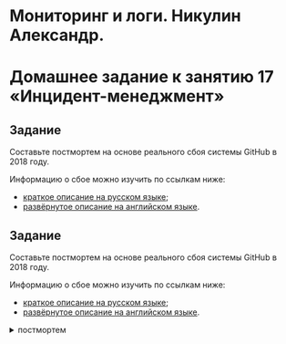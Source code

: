 # Мониторинг и логи. Никулин Александр. 
# Домашнее задание к занятию 17 «Инцидент-менеджмент»

## Задание

Составьте постмортем на основе реального сбоя системы GitHub в 2018 году.

Информацию о сбое можно изучить по ссылкам ниже:

* [краткое описание на русском языке](https://habr.com/ru/post/427301/);
* [развёрнутое описание на английском языке](https://github.blog/2018-10-30-oct21-post-incident-analysis/).

## Задание

Составьте постмортем на основе реального сбоя системы GitHub в 2018 году.

Информацию о сбое можно изучить по ссылкам ниже:

* [краткое описание на русском языке](https://habr.com/ru/post/427301/);
* [развёрнутое описание на английском языке](https://github.blog/2018-10-30-oct21-post-incident-analysis/).

<details>
	<summary>постмортем</summary>

	|Краткое описание инцидента|Сбой сетевого раздела с последующим сбоем БД, что привело к появлению непоследовательной информации на сайте github.com|
	|Предшествующие события|Плановые работы по техническому обслуживанию по замене неисправного оптического оборудования 100G|
	|Причина инцидента|Потеря соединения между сетевым узлом на восточном побережье США и основным центром обработки данных на восточном побережье США|
	|Воздействие|Деградация части предоставления сервиса на 24 часа и 11 минут|
	|Обнаружение|2018 21 октября 22:54 UTC внутренние системы мониторинга начали генерировать оповещения, указывающие на многочисленные сбои в работе система|
	|Реакция|В 23:02 UTC инженеры группы быстрого реагирования определили, что топологии многочисленных кластеров баз данных находятся в неожиданном состоянии. Запрос к API Orchestrator показал топологию репликации базы данных, которая включала только серверы из центра обработки данных на западном побережье США. В 23:09 UTC группа реагирования перевела сайт в желтый статус. Это действие автоматически перевело ситуацию в активный инцидент и отправило предупреждение координатору инцидента. В 23:11 UTC подключился координатор инцидентов и через две минуты изменил статус решения на красный.|
	|Восстановление|2018 22 октября 00:05 UTC Разработан план восстановления - восстановление данных из резервных копий, синхронизация реплик на обеих площадках, возврат к стабильной топологии обслуживания, а затем возобновление обработки заданий в очереди.|
	|Таймлайн|
		- **2018-10-21 22:52 UTC** Кратковременная потеря соединения между центрами обработки данных, начало деградации кластера БД
		- **2018-10-21 22:54 UTC** Генерация оповещений внутренней системы мониторинга
		- 2018-10-21 23:02 UTC Подтверждение проблемы инженерами
		- 2018-10-21 23:07 UTC Блокировка внутренних инструментов развертывания
		- 2018-10-21 23:09 UTC Изменение статуса сервиса на желтый
		- 2018-10-21 23:11 UTC Привлечение координатора инцидентов, изменение статуса сервиса на красный
		- 2018-10-21 23:13 UTC Обнаружение конкретной проблемы с кластерами БД
		- 2018-10-21 23:19 UTC Частичная контролируемая остановка выполнения заданий, выполняющих запись метаданных в БД
		- 2018-10-22 00:05 UTC Разработка плана по восстановлению данных из резервных копий
		- 2018-10-22 00:41 UTC Начало процесса восстановления данных из резервных копий
		- 2018-10-22 06:51 UTC Начало второго этапа восстановления данных из резервных копий
		- 2018-10-22 07:46 UTC Публикация сообщения с описанием сбоя в блоге
		- 2018-10-22 11:12 UTC Завершение процесса восстановления данных. Начало процесса реплицирования данных между кластерами. Улучшение отзывчивости работы сайта
		- 2018-10-22 13:15 UTC Предоставление дополнительных реплик чтения MySQL в общедоступном облаке Восточного побережья США для уменьшения задержи репликации на чтение.
		- 2018-10-22 16:24 UTC Завершение синхронизации реплик. Статус сервисов сохранен на красном уровне, чтобы закончить процессы, накопившиеся за время сбоя.
		- 2018-10-22 16:45 UTC Обработка фоновых задач, накопившихся за время аварии. Удаление устаревших задач.
		- 2018-10-22 23:03 UTC Все ожидающие сборки веб-перехватчиков и страниц были обработаны, а целостность и правильная работа всех систем подтверждены. Статус сайта изменился на зеленый. Восстановление работы сервиса в штатном режиме.
	|
	|Последующие действия|Были проанализированы бинарные записи восстановления MySQL для восстановления записей, не скопированных в ЦОД Западного побережья. Были внесены изменения в настройки оркестровщика, так, чтобы предотвратить распространение основных баз данных за пределы региональных границ. Ускорен переход на новый механизм отчетов статуса предоставления сервиса. За несколько недель до инцидента начата общекорпоративная инициатива по поддержке обслуживания трафика GitHub из нескольких ЦОД, поддержка резервирования N+1. Внедрение практики проверки негативных сценариев до того, как они произойдут.|
	
</details>
